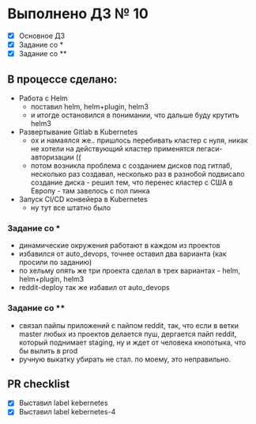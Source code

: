 # Выполнено ДЗ № 10
 - [X] Основное ДЗ
 - [X] Задание со *
 - [X] Задание со **

## В процессе сделано:
- Работа с Helm
  - поставил helm, helm+plugin, helm3
  - и итогде остановился в понимании, что дальше буду крутить helm3
- Развертывание Gitlab в Kubernetes
  - ох и намаялся же.. пришлось перебивать кластер с нуля, никак не хотели на действующий кластер применятся легаси-авторизации ((
  - потом возникла проблема с созданием дисков под гитлаб, несколько раз создавал, несколько раз в разнобой подвисало создание диска - решил тем, что перенес кластер с США в Европу - там завелось с пол пинка
- Запуск CI/CD конвейера в Kubernetes
  - ну тут все штатно было


### Задание со *
- динамические окружения работают в каждом из проектов
- избавился от auto_devops, точнее оставил два варианта (как просили по заданию)
- по хельму опять же три проекта сделал в трех вариантах - helm, helm+plugin, helm3
- reddit-deploy так же избавил от auto_devops

### Задание со **
- связал пайпы приложений с пайпом reddit, так, что если в ветки master любых из проектов делается пуш, дергается пайп reddit, который поднимает staging, ну и ждет от человека кнопотыка, что бы вылить в prod
- ручную выкатку убирать не стал. по моему, это неправильно.

## PR checklist
  - [X] Выставил label kebernetes
  - [X] Выставил label kebernetes-4
